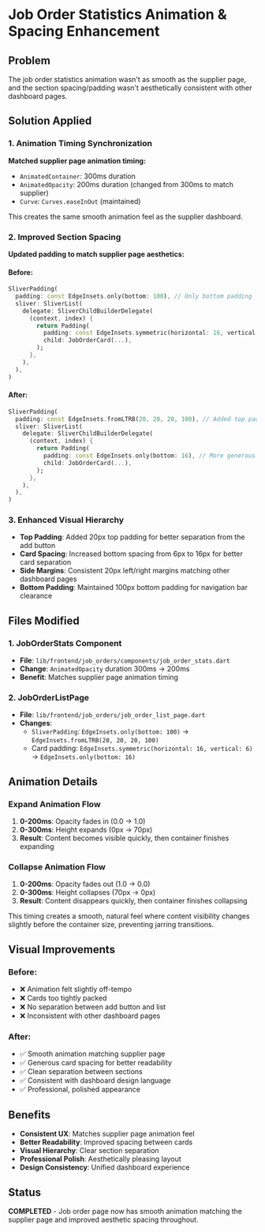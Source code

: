 # Job Order Statistics Animation & Spacing Enhancement

## Problem
The job order statistics animation wasn't as smooth as the supplier page, and the section spacing/padding wasn't aesthetically consistent with other dashboard pages.

## Solution Applied

### 1. Animation Timing Synchronization
**Matched supplier page animation timing:**
- `AnimatedContainer`: 300ms duration
- `AnimatedOpacity`: 200ms duration (changed from 300ms to match supplier)
- `Curve`: `Curves.easeInOut` (maintained)

This creates the same smooth animation feel as the supplier dashboard.

### 2. Improved Section Spacing
**Updated padding to match supplier page aesthetics:**

#### Before:
```dart
SliverPadding(
  padding: const EdgeInsets.only(bottom: 100), // Only bottom padding
  sliver: SliverList(
    delegate: SliverChildBuilderDelegate(
      (context, index) {
        return Padding(
          padding: const EdgeInsets.symmetric(horizontal: 16, vertical: 6), // Tight spacing
          child: JobOrderCard(...),
        );
      },
    ),
  ),
)
```

#### After:
```dart
SliverPadding(
  padding: const EdgeInsets.fromLTRB(20, 20, 20, 100), // Added top padding
  sliver: SliverList(
    delegate: SliverChildBuilderDelegate(
      (context, index) {
        return Padding(
          padding: const EdgeInsets.only(bottom: 16), // More generous bottom spacing
          child: JobOrderCard(...),
        );
      },
    ),
  ),
)
```

### 3. Enhanced Visual Hierarchy
- **Top Padding**: Added 20px top padding for better separation from the add button
- **Card Spacing**: Increased bottom spacing from 6px to 16px for better card separation
- **Side Margins**: Consistent 20px left/right margins matching other dashboard pages
- **Bottom Padding**: Maintained 100px bottom padding for navigation bar clearance

## Files Modified

### 1. JobOrderStats Component
- **File**: `lib/frontend/job_orders/components/job_order_stats.dart`
- **Change**: `AnimatedOpacity` duration 300ms → 200ms
- **Benefit**: Matches supplier page animation timing

### 2. JobOrderListPage
- **File**: `lib/frontend/job_orders/job_order_list_page.dart`
- **Changes**:
  - `SliverPadding`: `EdgeInsets.only(bottom: 100)` → `EdgeInsets.fromLTRB(20, 20, 20, 100)`
  - Card padding: `EdgeInsets.symmetric(horizontal: 16, vertical: 6)` → `EdgeInsets.only(bottom: 16)`

## Animation Details

### Expand Animation Flow
1. **0-200ms**: Opacity fades in (0.0 → 1.0)
2. **0-300ms**: Height expands (0px → 70px)
3. **Result**: Content becomes visible quickly, then container finishes expanding

### Collapse Animation Flow
1. **0-200ms**: Opacity fades out (1.0 → 0.0) 
2. **0-300ms**: Height collapses (70px → 0px)
3. **Result**: Content disappears quickly, then container finishes collapsing

This timing creates a smooth, natural feel where content visibility changes slightly before the container size, preventing jarring transitions.

## Visual Improvements

### Before:
- ❌ Animation felt slightly off-tempo
- ❌ Cards too tightly packed
- ❌ No separation between add button and list
- ❌ Inconsistent with other dashboard pages

### After:
- ✅ Smooth animation matching supplier page
- ✅ Generous card spacing for better readability
- ✅ Clean separation between sections
- ✅ Consistent with dashboard design language
- ✅ Professional, polished appearance

## Benefits
- **Consistent UX**: Matches supplier page animation feel
- **Better Readability**: Improved spacing between cards
- **Visual Hierarchy**: Clear section separation
- **Professional Polish**: Aesthetically pleasing layout
- **Design Consistency**: Unified dashboard experience

## Status
**COMPLETED** - Job order page now has smooth animation matching the supplier page and improved aesthetic spacing throughout.

